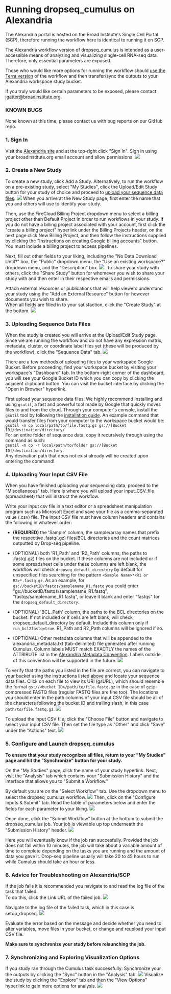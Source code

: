 # Running dropseq_cumulus on Alexandria

The Alexandria portal is hosted on the Broad Institute's Single Cell Portal (SCP), therefore running the workflow here is identical to running it on SCP.
  
The Alexandria workflow version of dropseq_cumulus is intended as a user-accessible means of analyzing and visualizing single-cell RNA-seq data. Therefore, only essential parameters are exposed.  
  
Those who would like more options for running the workflow should [use the Terra version](https://alexandria-scrna-data-library.readthedocs.io/en/latest/terra/) of the workflow and then transfer/sync the outputs to your Alexandria workspace study bucket.  
  
If you truly would like certain parameters to be exposed, please contact jgatter@broadinstitute.org.

### KNOWN BUGS

None known at this time, please contact us with bug reports on our GitHub repo.

### 1. Sign In
Visit the [Alexandria site](https://singlecell.broadinstitute.org/single_cell?scpbr=the-alexandria-project) and at the top-right click "Sign In". Sign in using your broadinstitute.org email account and allow permissions. ![](imgs/alexandria/sign_in.png)
  
### 2. Create a New Study
To create a new study, click Add a Study. Alternatively, to run the workflow on a pre-existing study, select "My Studies", click the Upload/Edit Study button for your study of choice and proceed to [upload your sequence data files](https://alexandria-scrna-data-library.readthedocs.io/en/latest/alexandria/#3-uploading-sequence-data-files). ![](imgs/alexandria/add_study.png)
When you arrive at the New Study page, first enter the name that you and others will use to identify your study.  
  
Then, use the FireCloud Billing Project dropdown menu to select a billing project other than Default Project in order to run workflows in your study. If you do not have a billing project associated with your account, first click the "create a billing project" hyperlink under the Billing Projects header, on the next page click New Billing Project, and then follow the instructions supplied by clicking the ["Instructions on creating Google billing accounts"](https://software.broadinstitute.org/firecloud/documentation/article?id=9762) button. You must include a billing project to access pipelines.  
  
Next, fill out other fields to your liking, including the "No Data Download Until?" box, the "Public" dropdown menu, the "Use an existing workspace?" dropdown menu, and the "Description" box. ![](imgs/alexandria/new_study1.png). 
To share your study with others, click the "Share Study" button for whomever you wish to share your study with and then enter in their respective emails and permissions.  
  
Attach external resources or publications that will help viewers understand your study using the "Add an External Resource" button for however documents you wish to share.  
When all fields are filled in to your satisfaction, click the "Create Study" at the bottom. ![](imgs/alexandria/new_study2.png)
  
### 3. Uploading Sequence Data Files
When the study is created you will arrive at the Upload/Edit Study page. Since we are running the workflow and do not have any expression matrix, metadata, cluster, or coordinate label files yet (these will be produced by the workflow), click the "Sequence Data" tab. ![](imgs/alexandria/sequence_data1.png)
  
There are a few methods of uploading files to your workspace Google Bucket. Before proceeding, find your workspace bucket by visiting your workspace's "Dashboard" tab. In the bottom-right corner of the dashboard, you will see your Google Bucket ID which you can copy by clicking the adjacent clipboard button. You can visit the bucket interface by clicking the "Open in Browser" hyperlink.
 
First upload your sequence data files. We highly recommend installing and using `gsutil`, a fast and powerful tool made by Google that quickly moves files to and from the cloud. Through your computer's console, install the `gsutil` tool by following the [installation guide](https://cloud.google.com/storage/docs/gsutil_install). An example command that would transfer files from your computer to the workspace bucket would be:  
`gsutil -m cp local/path/to/file.fastq.gz gs://[Bucket ID]/destination/directory/`  
For an entire folder of sequence data, copy it recursively through using the command as such:  
`gsutil -m cp -r local/path/to/folder gs://[Bucket ID]/destination/directory`.   
Any desination path that does not exist already will be created upon entering the command!  

### 4. Uploading Your Input CSV File
When you have finished uploading your sequencing data, proceed to the "Miscellaneous" tab. Here is where you will upload your input_CSV_file (spreadsheet) that will instruct the workflow. 
  
Write your input csv file in a text editor or a spreadsheet manipulation program such as Microsoft Excel and save your file as a comma-separated value (.csv) file. The input CSV file must have column headers and contains the following in whatever order:

* **(REQUIRED)** the 'Sample' column, the sample/array names that prefix the respective .fastq(.gz) files/BCL directories and the count matrices outputted by Drop-seq pipeline.

* (OPTIONAL) both 'R1_Path' and 'R2_Path' columns, the paths to .fastq(.gz) files on the bucket. If these columns are not included or if some spreadsheet cells under these columns are left blank, the workflow will check `dropseq_default_directory` by default for unspecified files searching for the pattern `<Sample Name>*<R1 or R2>*.fastq.gz`. As an example, for `gs://bucketID/fastqs/samplename_R1.fastq` you could enter "gs://bucketID/fastqs/samplename_R1.fastq", "fastqs/samplename_R1.fastq", or leave it blank and enter "fastqs" for the `dropseq_default_directory`.

* (OPTIONAL) 'BCL_Path' column, the paths to the BCL directories on the bucket. If not included or if cells are left blank, will check dropseq_default_directory by default. Include this column only if `run_bcl2fastq=true`. R1_Path and R2_Path columns will be ignored if so.

* (OPTIONAL) Other metadata columns that will be appended to the alexandria_metadata.txt (tab-delimited) file generated after running Cumulus. Column labels MUST match EXACTLY the names of the ATTRIBUTE list in the [Alexandria Metadata Convention](https://alexandria-scrna-data-library.readthedocs.io/en/latest/metadata/#the-alexandria-metadata-convention). Labels outside of this convention will be supported in the future. ![](imgs/csv.png)

To verify that the paths you listed in the file are correct, you can navigate to your bucket using the instructions listed [above](https://alexandria-scrna-data-library.readthedocs.io/en/latest/alexandria/#3-add-your-sequence-data-and-input-csv-file) and locate your sequence data files. Click on each file to view its URI (gsURL), which should resemble the format `gs://<bucket ID>/path/to/file.fastq.gz` in the case of `gzip`-compressed FASTQ files (regular FASTQ files are fine too). The locations you should enter in the path columns of your input CSV file should be all of the characters following the bucket ID and trailing slash, in this case `path/to/file.fastq.gz`. ![](imgs/scp/bucket2.png)
  
To upload the input CSV file, click the "Choose File" button and navigate to select your input CSV file. Then set the file type as "Other" and click "Save" under the "Actions" text. ![](imgs/alexandria/miscellaneous.png)
  
### 5. Configure and Launch dropseq_cumulus
**To ensure that your study recognizes all files, return to your "My Studies" page and hit the "Synchronize" button for your study.**
  
On the "My Studies" page, click the name of your study hyperlink. Next, visit the "Analysis" tab which contains your "Submission History" and the interface that allows you to "Submit a Workflow."  

By default you are on the "Select Workflow" tab. Use the dropdown menu to select the dropseq_cumulus workflow. ![](imgs/alexandria/analysis.png)
Then, click on the "Configure Inputs & Submit" tab. Read the table of parameters below and enter the fields for each parameter to your liking. ![](imgs/alexandria/configuration.png)

Once done, click the "Submit Workflow" button at the bottom to submit the dropseq_cumulus job. Your job is viewable up top underneath the "Submission History" header. ![](imgs/alexandria/submission_history.png)

Here you will eventually know if the job ran succesfully. Provided the job does not fail within 10 minutes, the job will take about a variable amount of time to complete depending on the tasks you are running and the amount of data you gave it. Drop-seq pipeline usually will take 20 to 45 hours to run while Cumulus should take an hour or less.

### 6. Advice for Troubleshooting on Alexandria/SCP
If the job fails it is recommended you navigate to and read the log file of the task that failed.  
To do this, click the Link URL of the failed job. ![](imgs/alexandria/troubleshooting.png)
  
Navigate to the log file of the failed task, which in this case is setup_dropseq. ![](imgs/scp/fail2.png)

Evaluate the error based on the message and decide whether you need to alter variables, move files in your bucket, or change and reupload your input CSV file. 

**Make sure to synchronize your study before relaunching the job.**

### 7. Synchronizing and Exploring Visualization Options
If you study ran through the Cumulus task successfully: 
Synchronize your the outputs by clicking the "Sync" button in the "Analysis" tab. ![](imgs/alexandria/sync_outputs.png)
Visualize the study by clicking the "Explore" tab and then the "View Options" hyperlink to gain more options for analysis. ![](imgs/alexandria/visualization.png)